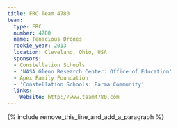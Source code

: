 ```yaml
---
title: FRC Team 4780
team:
  type: FRC
  number: 4780
  name: Tenacious Drones
  rookie_year: 2013
  location: Cleveland, Ohio, USA
  sponsors:
  - Constellation Schools
  - 'NASA Glenn Research Center: Office of Education'
  - Apex Family Foundation
  - 'Constellation Schools: Parma Community'
  links:
    Website: http://www.team4780.com
---
```


{% include remove_this_line_and_add_a_paragraph %}